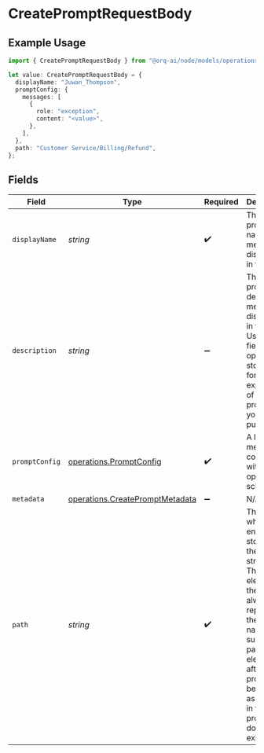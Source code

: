 # CreatePromptRequestBody

## Example Usage

```typescript
import { CreatePromptRequestBody } from "@orq-ai/node/models/operations";

let value: CreatePromptRequestBody = {
  displayName: "Juwan_Thompson",
  promptConfig: {
    messages: [
      {
        role: "exception",
        content: "<value>",
      },
    ],
  },
  path: "Customer Service/Billing/Refund",
};
```

## Fields

| Field                                                                                                                                                                                                                                           | Type                                                                                                                                                                                                                                            | Required                                                                                                                                                                                                                                        | Description                                                                                                                                                                                                                                     | Example                                                                                                                                                                                                                                         |
| ----------------------------------------------------------------------------------------------------------------------------------------------------------------------------------------------------------------------------------------------- | ----------------------------------------------------------------------------------------------------------------------------------------------------------------------------------------------------------------------------------------------- | ----------------------------------------------------------------------------------------------------------------------------------------------------------------------------------------------------------------------------------------------- | ----------------------------------------------------------------------------------------------------------------------------------------------------------------------------------------------------------------------------------------------- | ----------------------------------------------------------------------------------------------------------------------------------------------------------------------------------------------------------------------------------------------- |
| `displayName`                                                                                                                                                                                                                                   | *string*                                                                                                                                                                                                                                        | :heavy_check_mark:                                                                                                                                                                                                                              | The prompt’s name, meant to be displayable in the UI.                                                                                                                                                                                           |                                                                                                                                                                                                                                                 |
| `description`                                                                                                                                                                                                                                   | *string*                                                                                                                                                                                                                                        | :heavy_minus_sign:                                                                                                                                                                                                                              | The prompt’s description, meant to be displayable in the UI. Use this field to optionally store a long form explanation of the prompt for your own purpose                                                                                      |                                                                                                                                                                                                                                                 |
| `promptConfig`                                                                                                                                                                                                                                  | [operations.PromptConfig](../../models/operations/promptconfig.md)                                                                                                                                                                              | :heavy_check_mark:                                                                                                                                                                                                                              | A list of messages compatible with the openAI schema                                                                                                                                                                                            |                                                                                                                                                                                                                                                 |
| `metadata`                                                                                                                                                                                                                                      | [operations.CreatePromptMetadata](../../models/operations/createpromptmetadata.md)                                                                                                                                                              | :heavy_minus_sign:                                                                                                                                                                                                                              | N/A                                                                                                                                                                                                                                             |                                                                                                                                                                                                                                                 |
| `path`                                                                                                                                                                                                                                          | *string*                                                                                                                                                                                                                                        | :heavy_check_mark:                                                                                                                                                                                                                              | The path where the entity is stored in the project structure. The first element of the path always represents the project name. Any subsequent path element after the project will be created as a folder in the project if it does not exists. | Customer Service/Billing/Refund                                                                                                                                                                                                                 |